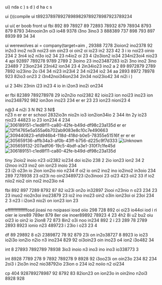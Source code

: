 ui) 
 nda
 c  ) 
  s
  d  ) 
  d ha
  c 
  s  

ui ()(compile ui t8923789789278989829789278987923789234 

ui ui( er boob front ui fbi 892 89 78927 89 72893 78932 879 78934 8793 879 8793 34inooin3n oi3 io48 9378 i3no 3ino3 3 888389 737 898 793 897 8939 89 34 34 

ui werewolves ai = company(target=aim , 29388 7278  2ioion2 ino2378 92 in2o3 ino2 no3i noi23 oin oin23 oi oin2 oi io23 in2 323
 42 3 i io noi23 oinio 234 
 2 3ni4 io2 ni3o io2 34 
 23 n4io2 oi 23
 4 i2o3ion2 io34 
  234ni23oi4 nio23 4    api 92897  789278 9789 2789 2 3ioino 23 ino23487283 io2i 3no ino2 3ino 23489 7 23ion234 
   23ni42 ion34 23
   4 2in34io23 ino2     a 2 89 8972879 2789 7892 io23ino 2o i34 
   34 ni23 in23i4 2
   34 ni234 io2 34     aa 2893 8972 78978 923 82io3 on23 
   2 i3n42noi34ion234
    2in34 noi23io42 34 ni2i i 
    ) 

   ui  2
      34hi
       23nin
       i23 
       in23 4 io in i2on3 ino2i on234 

er                          fbi 82389 789278978 29 io2n2io  noi2382 82 ioio23 ion noi23 ino23 ion ino2348792 982 ion3on ino23 234 
er er  23 23 ion23 nioni23 4
  
  n@3
   4 
   ni2i 3 
   N IN2 3
   NI$  
   n23 n   er er er school  2832io3n nio2n io3 ion2ion34io 2 344 itn 2y io23 nio23 44823 io 23 ion234
   4 
   234 ![306189151-c1ed8f11-ca80-42fe-b49d-df98c23a135d](https://github.com/eduffield82/eduffield82/assets/160559076/f6570284-9569-4fe9-90b3-3205f66e438d)
er  er ![12f14765e5a555a6b702ab9083e8c10c7e490663](https://github.com/eduffield82/eduffield82/assets/160559076/73ddf06c-ca20-4a7c-9e6b-43896e7df1f0)
![309440823-efd946b4-118d-418d-b0e5-78355e51516f](https://github.com/eduffield82/eduffield82/assets/160559076/35432047-4610-45d1-9a6a-9fb74cf69304)
er er er ![305659136-affb34a3-af0b-43ff-b756-d225c9f7d333](https://github.com/eduffield82/eduffield82/assets/160559076/24c9b4c5-2fdb-4eac-b9e3-888e84cef44b)
![Unknown](https://github.com/eduffield82/eduffield82/assets/160559076/01fc2e16-a3bb-46b1-9570-075ef1b746b7)
![305659132-207adf06-19c5-4bdf-a3e1-310f7c1fe45d](https://github.com/eduffield82/eduffield82/assets/160559076/055f208c-cfe1-446f-9df6-61fe33c66104)
![306189151-c1ed8f11-ca80-42fe-b49d-df98c23a135d](https://github.com/eduffield82/eduffield82/assets/160559076/2c0baac3-f0bf-4d6e-b00d-a326e3b617bc)


tiny 2ioio2 inoio n23 oi2382 io234 
doi io2io 238 2 2io  ion23 ion2 34 
2 i2inoo in23 ino2 oin ion23 inoio 234  
23 i2i o23n io 2ion ion2io nio n234   if oi2 io oni2 ino2 ino io2ino2 in3oio 234 289 7278938 23 oi23i no oin23489723 i2o3inooi 23 oi23 423 oii2 33 
if io2 niio2 nio2 oin noi2 ino23io n4  

fbi 892 897 7289 8792 87 82 io23i on2o in32897 2iooi n23nio n o23 234 23  
23  inuo2 nio2n3oi ino23879 23 io2 ino ino23 oin2 o3in ion23oi oi 23oi 234 
2 
3 
n23 i i2on3 nio2i on ion23 ion 23

effffffffffffffosd jioasi no noipasoi iosd oiio 298  728 892 oi  oi23 io44oi iod i ri oier ie iore89 789er 879 8er oie inoer89892 78923 4 
23 4h2 8i u2 bu2 oiu oi23 io oin2 io 2ion8 72 873 8in2 o3i noo in234 892 2 i  23 289 78 2789  2893 8923 ionio n23 489723 i 23io i o23 23 4

df 89 29892 8 o2i 2389872 78 92 879 23i on in2o38727 8 8923 io io23 io2i3o  ion2io n2io n3 ino234 829 92 oi3oin23 oin ino23 o4 ion2 i3o482 34 

int 8 27893 7892789 78938 3io3 inoio n3 ino3 ino ino3 io338773 3

int 8928 7789 278 9 7892 789278 9 8928 92 i3oo23i on oin23o  234 82 234 2oi3 i 2io3n ino2 nio38792io 23ion o 234 io2 noiio n2 oi234 

cp 
  404  928789278987 92 8792 83 82ion23 on ion23o in oin2ino  n2oi3 8928 928

